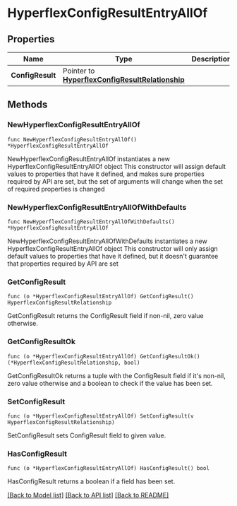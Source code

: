 # HyperflexConfigResultEntryAllOf

## Properties

Name | Type | Description | Notes
------------ | ------------- | ------------- | -------------
**ConfigResult** | Pointer to [**HyperflexConfigResultRelationship**](hyperflex.ConfigResult.Relationship.md) |  | [optional] 

## Methods

### NewHyperflexConfigResultEntryAllOf

`func NewHyperflexConfigResultEntryAllOf() *HyperflexConfigResultEntryAllOf`

NewHyperflexConfigResultEntryAllOf instantiates a new HyperflexConfigResultEntryAllOf object
This constructor will assign default values to properties that have it defined,
and makes sure properties required by API are set, but the set of arguments
will change when the set of required properties is changed

### NewHyperflexConfigResultEntryAllOfWithDefaults

`func NewHyperflexConfigResultEntryAllOfWithDefaults() *HyperflexConfigResultEntryAllOf`

NewHyperflexConfigResultEntryAllOfWithDefaults instantiates a new HyperflexConfigResultEntryAllOf object
This constructor will only assign default values to properties that have it defined,
but it doesn't guarantee that properties required by API are set

### GetConfigResult

`func (o *HyperflexConfigResultEntryAllOf) GetConfigResult() HyperflexConfigResultRelationship`

GetConfigResult returns the ConfigResult field if non-nil, zero value otherwise.

### GetConfigResultOk

`func (o *HyperflexConfigResultEntryAllOf) GetConfigResultOk() (*HyperflexConfigResultRelationship, bool)`

GetConfigResultOk returns a tuple with the ConfigResult field if it's non-nil, zero value otherwise
and a boolean to check if the value has been set.

### SetConfigResult

`func (o *HyperflexConfigResultEntryAllOf) SetConfigResult(v HyperflexConfigResultRelationship)`

SetConfigResult sets ConfigResult field to given value.

### HasConfigResult

`func (o *HyperflexConfigResultEntryAllOf) HasConfigResult() bool`

HasConfigResult returns a boolean if a field has been set.


[[Back to Model list]](../README.md#documentation-for-models) [[Back to API list]](../README.md#documentation-for-api-endpoints) [[Back to README]](../README.md)


